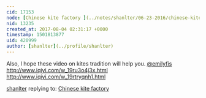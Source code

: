 ```yaml
---
cid: 17153
node: [Chinese kite factory ](../notes/shanlter/06-23-2016/chinese-kite-factory)
nid: 13235
created_at: 2017-08-04 02:31:17 +0000
timestamp: 1501813877
uid: 420999
author: [shanlter](../profile/shanlter)
---
```


Also, I hope these video on kites tradition will help you. [@emilyfis](/profile/emilyfis)  http://www.iqiyi.com/w_19ru3o4j3x.html  http://www.iqiyi.com/w_19rtryqnh1.html

[shanlter](../profile/shanlter) replying to: [Chinese kite factory ](../notes/shanlter/06-23-2016/chinese-kite-factory)

